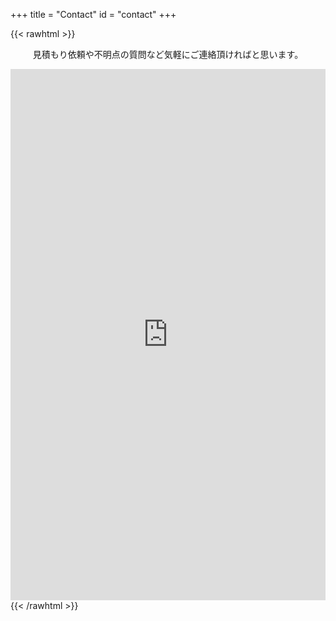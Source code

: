 +++
title = "Contact"
id = "contact"
+++

{{< rawhtml >}}

<p style="text-align: center;">見積もり依頼や不明点の質問など気軽にご連絡頂ければと思います。</p>

<iframe src="https://docs.google.com/forms/d/e/1FAIpQLScE5hORkKRKgcYmVFnoN4sOC3_FeedeumBmnbb2fCt5ADNxDA/viewform?embedded=true" width="100%" height="850" frameborder="0" marginheight="0" marginwidth="0">読み込んでいます…</iframe>
{{< /rawhtml >}}

